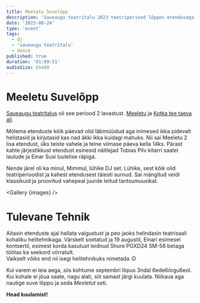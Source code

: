 ```yaml
---
title: Meeletu Suvelõpp
description: 'Saueaugu teatritalu 2023 teatriperiood lõppes etendusega Meeletu. Pärast näitlejate Einar Susi ja Tobias Pilv lühikontserte oli aeg suveteater tansumuusikaga sügisesse saata.'
date: '2023-08-24'
type: 'event'
tags:
  - dj
  - 'saueaugu teatritalu'
  - dance
published: true
duration: '01:09:51'
audioSize: 65488
---
```


<script>
 import pic1 from '$lib/assets/2023-08-24_1.jpg?run'
 import pic2 from '$lib/assets/2023-08-24_2.jpg?run'
 import Gallery from '$lib/components/Gallery.svelte';

 const images = [{ src:pic1, alt:"Lai kaader DJ Mimmust renoveeritud laudas. Pilt on valgustatud teatriprožektoritega. Sinises jopes Mimm on õllelaua taga, ta ees on DJ pult ja läpakas." }]
 const images2 = [{src: pic2, alt:'Lähikaader samast stseenist, DJ Mimm vasakult küljelt. Ta vaatab alla, DJ puldi poole ja teeb üleminekut.' }]

</script>

# Meeletu Suvelõpp

[Saueaugu teatritalus](https://saueaugu.ee) oli see periood 2 lavastust. [Meeletu](https://saueaugu.ee/lavastused/meeletu) ja [Kotka tee taeva all](https://saueaugu.ee/lavastused/kotka-tee-taeva-all).

Mõlema etenduste kõik päevad olid läbimüüdud aga inimesed ikka pidevalt helistasid ja kirjutasid kas nad äkki ikka kuidagi mahuks. Nii sai Meeletu 2 lisa etendust, üks teiste vahele ja teine viimase päeva kella 14ks. Pärast kahte järjestikkust etendust esinesid näitlejad Tobias Pilv kitarri saatel laulude ja Einar Susi luulelise räpiga.

Nende järel oli ka minul, Mimmul, lühike DJ set. Lühike, sest kõik olid teatriperioodist ja kahest etendusest täiesti surnud. Sai mängitud veidi klassikuid ja proovitud vahepeal juurde leitud tantsumuusikat.

<Gallery {images} />

# Tulevane Tehnik

Aitasin etenduste ajal hallata valgustust ja peo jaoks helindasin teatrisaali kohaliku helitehnikaga. Värskelt soetatud ja 19 augustil, Einari esimesel kontsertil, esimest korda kasutust leidnud Shure PGXD24 SM-58 betaga töötas ka seekord võrratult.  
Vaikselt võiks end nii isegi helitehnikuks nimetada :D

Kui varem ei leia aega, siis kohtume septembri lõpus 3ndal 6ede6õrgu6eol. Kui kohale ei jõua saate, nagu alati, siit samast järgi kuulata. Niikaua aga nautige suve lõppu ja seda _Meeletut_ seti.

**Head kuulamist!**

<Gallery images={images2} />
